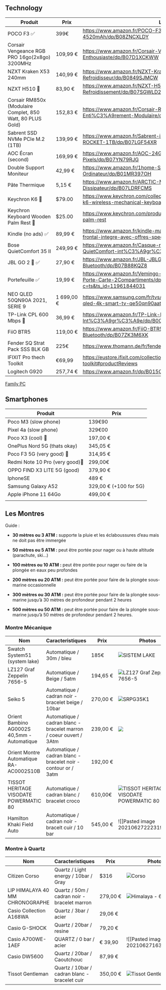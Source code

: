 
## Technology

Produit | Prix | Lien 
---|---|---
POCO F3 ✅ | 399€ | https://www.amazon.fr/POCO-F3-Smartphone-Snapdragon-4520mAh/dp/B08ZNCXLDY
Corsair Vengeance RGB PRO 16go(2x8go) 3200MHz | 109,99 € | https://www.amazon.fr/Corsair-Vengeance-RGB-PRO-Enthousiaste/dp/B07D1XCKWW
NZXT Kraken X53 240mm | 140,99 €  | https://www.amazon.fr/NZXT-Kraken-X53-240mm-Refroidisseur/dp/B0849SJMCW
NZXT H510 👀| 83,90 € | https://www.amazon.fr/NZXT-H510-Bo%C3%AEtier-Compatible-Refroidissement/dp/B07SGWLD2C
Corsair RM850x (Modulaire Complet, 850 Watt, 80 PLUS Gold) | 152,83 €  |https://www.amazon.fr/Corsair-RM850x-Alimentation-Enti%C3%A9rement-Modulaire/dp/B079QCFB1M
Sabrent SSD NVMe PCIe M.2 (1TB) | 139,99 € | https://www.amazon.fr/Sabrent-interne-Rocket-performance-SB-ROCKET-1TB/dp/B07LGF54XR
AOC Écran (second) | 169,99 € | https://www.amazon.fr/AOC-24G2U5-BK-%C3%A9cran-Pixels/dp/B07YN79RJG
Double Support Moniteur | 42,99 € | https://www.amazon.fr/1home-Support-Ecran-Moniteur-Ordinateur/dp/B01MR397OH
Pâte Thermique | 5,15 € | https://www.amazon.fr/ARCTIC-MX-2-2019-Refroidisseur-Dissipateur/dp/B07LDRFCMS
Keychron K6  👀|$79.00| https://www.keychron.com/collections/keyboard/products/keychron-k6-wireless-mechanical-keyboard?variant=31441079730265
Keychron Keyboard Wooden Palm Rest 👀 |$25.00 | https://www.keychron.com/products/keychron-keyboard-wooden-palm-rest
Kindle (no ads) ✅ | 89,99 € | https://www.amazon.fr/kindle-maintenant-avec-un-eclairage-frontal-integre-avec-offres-speciales-noir/dp/B07FQ4XCR1
Bose QuietComfort 35 II | 249,99 € | https://www.amazon.fr/Casque-r%C3%A9duction-Bose-QuietComfort-int%C3%A9gr%C3%A9/dp/B0756GB78C
JBL GO 2 👀 ✅| 27,90 € | https://www.amazon.fr/JBL-JBLGO2BLK-Enceinte-portable-Bluetooth/dp/B07B88KQZ8
Portefeuille ✅| 19,99 € | https://www.amazon.fr/Vemingo-Portefeuille-Porte-Monnaie-Porte-Carte-2Compartiments/dp/B085VQM5WZ?c=ts&ts_id=11961844031
NEO QLED 50QN90A 2021, SERIE 9 | 1 699,00 € |https://www.samsung.com/fr/tvs/qled-tv/qn90a-50-inch-neo-qled-4k-smart-tv-qe50qn90aatxxc/#benefits
TP-Link CPL 600 Mbps 👀| 36,99 € |https://www.amazon.fr/TP-Link-Mbps-Ethernet-Prise-Int%C3%A9gr%C3%A9e/dp/B00BUL8762
FiiO BTR5 |119,00 € | https://www.amazon.fr/FiiO-BTR5-Noir-Portable-Bluetooth/dp/B07ZK3M6XK
Fender SQ Strat Pack SSS BLK GB | 225€ |https://www.thomann.de/fr/fender_sq_strat_pack_sss_blk_gb.htm
IFIXIT Pro thech Toolkit | €69,99 |https://eustore.ifixit.com/collections/toolkits/products/pro-tech-toolkit#productReviews
Logitech G920 | 257,74 € |https://www.amazon.fr/dp/B015CXCRVE?psc=1
[Family PC](https://pcpartpicker.com/list/BpmfBc) 


## Smartphones

| Produit                         | Prix                    |
| ------------------------------- | ----------------------- |
| Poco M3 (slow phone)            | 139€90                  |
| Pixel 4a (slow phone)           | 329€00                  |
| Poco X3  (cool) 💸              | 197,00 €                |
| OnePlus Nord 5G (thats okay)    | 345,05 €                |
| Poco F3 5G (very good) 💸       | 314,95 €                |
| Redmi Note 10 Pro (very good)💸 | 299,00€                 |
| OPPO FIND X3 LITE 5G (good)     | 379,90 €                |
| IphoneSE                        | 489 €                   |
| Samsung Galaxy A52              | 329,00 €  (+100 for 5G) |
| Apple iPhone 11 64Go            | 499,00 €                |
|                                 |                         |


## Les Montres


Guide : 
-   **30 mètres ou 3 ATM :** supporte la pluie et les éclaboussures d’eau mais ne doit pas être immergée  
    
-   **50 mètres ou 5 ATM :** peut être portée pour nager ou à haute altitude (parachute, ski…)  
    
-   **100 mètres ou 10 ATM :** peut être portée pour nager ou faire de la plongée en eaux peu profondes  
    
-   **200 mètres ou 20 ATM :** peut être portée pour faire de la plongée sous-marine occasionnelle  
    
-   **300 mètres ou 30 ATM :** peut être portée pour faire de la plongée sous-marine jusqu’à 30 mètres de profondeur pendant 2 heures  
    
-   **500 mètres ou 50 ATM :** peut être portée pour faire de la plongée sous-marine jusqu’à 50 mètres de profondeur pendant 2 heures.




### Montre Mécanique

| Nom                                         | Caracteristiques                                                    | Prix     | Photos                                                                                                                                                                                                      | Liens                                                                                                                                                                                                                                                                                                                                    |
| ------------------------------------------- | ------------------------------------------------------------------- | -------- | ----------------------------------------------------------------------------------------------------------------------------------------------------------------------------------------------------------- | ---------------------------------------------------------------------------------------------------------------------------------------------------------------------------------------------------------------------------------------------------------------------------------------------------------------------------------------- |
| Swatch System51 (system lake)               | Automatique / 30m / bleu                                            | 185€     | ![SISTEM LAKE](https://static.swatch.com/images/product/YIS420/sa000/YIS420_sa000_ec001m.png "SISTEM LAKE")                                                                                                 | [swatchlien](https://www.swatch.com/fr-fr/sistem-lake-yis420/YIS420.html)                                                                                                                                                                                                                                                                |
| LZ127 Graf Zeppelin 7656-5                  | Automatique / Beige / 5atm                                          | 194,65 € | ![LZ127 Graf Zeppelin 7656-5](https://ocarat.com/115811-thickbox_default/lz127-graf-zeppelin-7656-5-zeppelin.jpg "LZ127 Graf Zeppelin 7656-5")                                                              | [ zeppelin                                                                          ](https://ocarat.com/lz127-graf-zeppelin-7656-5-zeppelin-20435.html#features)                                                                                                                                                                        |
| Seiko 5                                     | Automatique / cadran noir - bracelet beige / 10bar                  | 270,00 € | ![SRPG35K1](https://www.seikoboutique.fr/5277-superZoom/homme-mouvement-automatique-3-aiguilles-cadran-bracelet-nylon.jpg)                                                                                  | [seiko 5](https://www.seikoboutique.fr/seiko-5/1830-homme-mouvement-automatique-3-aiguilles-cadran-bracelet-nylon-srpg35k1.html)                                                                                                                                                                                                         |
| Orient Bambino AG0002S 40,5mm - Automatique | Automatique / cadran blanc - bracelet marron  / coeur ouvert / 3Atm | 239,00 € | ![](https://www.timebyme.com/pub/media/catalog/product/cache/01d424180768bdecf0901e111bfbc269/o/r/orient_ra-ag0002s.jpg)                                                                                    | [timebyme](https://www.timebyme.com/fr/orient-man-watch-bambino-white-silver-brown-ag0002s-40-5mm-automatic.html?msclkid=b306891f579a1f7132dfe9c72d7d2c79)                                                                                                                                                                               |
| Orient Montre Automatique RA-AC0002S10B     | Automatique / cadran blanc - bracelet noir - contour or / 3atm      | 192,00 € |                                                                                                                                                                                                             | [ amazon                                                                                                                                                                  ](https://www.amazon.fr/Orienter-Bambino-Classique-Automatique-RA-AC0002S10B/dp/B07PT7WNXM)                                                                    |
| TISSOT HERITAGE VISODATE POWERMATIC 80      | Automatique / cadran blanc / bracelet croco                         | 610,00€  | ![TISSOT HERITAGE VISODATE POWERMATIC 80](https://www.tissotwatches.com/media/catalog/product/cache/aaadd316e453df5b08f7f4246fad1a9c/T/1/T118.430.16.271.00_R.png "TISSOT HERITAGE VISODATE POWERMATIC 80") | [tissot                                                                                                                                                                                                                                                                       ](https://www.tissotwatches.com/fr-fr/t1184301627100.html) |
| Hamilton Khaki Field Auto                   | Automatique / cadran noir - bracelt cuir / 10 bar                   | 545,00 € | ![[Pasted image 20210627222319.png]]                                                                                                                                                                        |  [hamilton](https://www.hamiltonwatch.com/fr-fr/h70555533-khaki-field-auto.html)                                                                                                                                                                                                                                                                                                                                      |
### Montre à Quartz 

| Nom                              | Caracteristiques                               | Prix     | Photos                                                                                                                                                          | Liens                                                                                                                                                                                                                                                                                                                              |
| -------------------------------- | ---------------------------------------------- | -------- | --------------------------------------------------------------------------------------------------------------------------------------------------------------- | ---------------------------------------------------------------------------------------------------------------------------------------------------------------------------------------------------------------------------------------------------------------------------------------------------------------------------------- |
| Citizen Corso                    | Quartz / Light energy / 10bar / Gray           | $316     | ![Corso](https://embed.widencdn.net/img/citizenwatch/bjytcwfs9x/960x1200px/Corso.png?u=41zuoe&crop=false&position=t&q=80&color=ffffff00)                        | [ citizen      ](https://www.citizenwatch.com/us/en/product/BM7100-59H.html?cgid=mens#start=66&sz=48)                                                                                                                                                                                                                              |
| LIP  HIMALAYA 40 MM CHRONOGRAPHE | Quartz / 50m / cadran noir - bracelet marron   | 279,00 € | ![Himalaya - 671598](https://www.lip.fr/1729-large_default/himalaya-40-mm-chronographe.jpg "Himalaya - 671598")                                                 | [ lip                                                                                                      ](https://www.lip.fr/fr/735-himalaya-40-mm-chronographe.html)                                                                                                                                                           |
| Casio Collection A168WA          | Quartz / 3bar / acier                          | 29,06 €  |                                                                                                                                                                 | [ amazon                                                                                                                                                                         ](https://www.amazon.fr/Montre-Mixte-Casio-Collection-A168WA/dp/B000LAKYW8)                                                                       |
| Casio G-SHOCK                    | Quartz / 20bar /   resine                      | 79,20 €  |                                                                                                                                                                 | [amazon](https://www.amazon.fr/Casio-GBD-800-1BER-Horloge/dp/B07GB8M7WJ?ac_md=0-0-Y2FzaW8gZyBzaG9jaw%3D%3D-ac_d_rm)                                                                                                                                                                                                                |
| Casio A700WE-1AEF                | QUARTZ / 0 bar / acier                         | € 39,90  | ![[Pasted image 20210627163423.png]]                                                                                                                            | [casio](https://fr.casio-shop.eu/p/a700we-1aef/)                                                                                                                                                                                                                                                                                   |
| Casio DW5600                     | Quartz / 20bar / Caoutchouc                    | 87,99 €  |                                                                                                                                                                 | [ amazon                                                                                                                                                                                                                                                             ](https://www.amazon.fr/casio-gorillaz-g-shock/dp/B000GY74R2) |
| Tissot Gentleman                 | Quartz / 10bar /  cadran blanc - bracelet cuir | 350,00 € | ![Tissot Gentleman](https://www.tissotwatches.com/media/catalog/product/cache/aaadd316e453df5b08f7f4246fad1a9c/T/1/T127.410.16.031.00_R.png "Tissot Gentleman") | [tissot](https://www.tissotwatches.com/fr-fr/t1274101603100.html)                                                                                                                                                                                                                                                                  |
